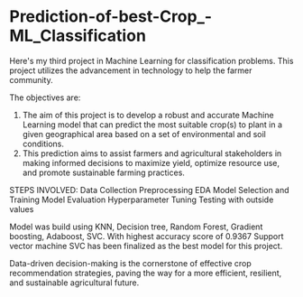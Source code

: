 # Prediction-of-best-Crop_-ML_Classification


Here's my third project in Machine Learning for classification problems.
This project utilizes the advancement in technology to help the farmer community.

The objectives are:

1. The aim of this project is to develop a robust and accurate Machine Learning model that can predict the most suitable crop(s) to plant in a given geographical area based on a set of environmental and soil conditions.
2. This prediction aims to assist farmers and agricultural stakeholders in making informed decisions to maximize yield, optimize resource use, and promote sustainable farming practices.

STEPS INVOLVED:
Data Collection
Preprocessing
EDA
Model Selection and Training
Model Evaluation
Hyperparameter Tuning
Testing with outside values

Model was build using KNN, Decision tree, Random Forest, Gradient boosting, Adaboost, SVC.
With highest accuracy score of 0.9367 Support vector machine SVC has been finalized as the best model for this project.

Data-driven decision-making is the cornerstone of effective crop recommendation strategies, paving the way for a more efficient, resilient, and sustainable agricultural future.
